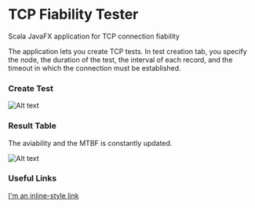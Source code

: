 # TCP Fiability Tester
Scala JavaFX application for TCP connection fiability

The application lets you create TCP tests. In test creation tab, you specify the node, the duration of the test, the interval of each record, and the timeout in which the connection must be established.

### Create Test

![Alt text](https://ibin.co/3SJabwtNElgm.jpg "Create test")

### Result Table

The aviability and the MTBF is constantly updated. 

![Alt text](https://ibin.co/w800/3SJbT1fccUOW.jpg "Table of tests")

### Useful Links

[I'm an inline-style link](https://www.google.com)
